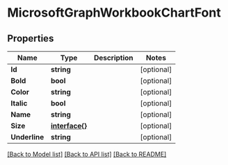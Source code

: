 # MicrosoftGraphWorkbookChartFont

## Properties

Name | Type | Description | Notes
------------ | ------------- | ------------- | -------------
**Id** | **string** |  | [optional] 
**Bold** | **bool** |  | [optional] 
**Color** | **string** |  | [optional] 
**Italic** | **bool** |  | [optional] 
**Name** | **string** |  | [optional] 
**Size** | [**interface{}**](.md) |  | [optional] 
**Underline** | **string** |  | [optional] 

[[Back to Model list]](../README.md#documentation-for-models) [[Back to API list]](../README.md#documentation-for-api-endpoints) [[Back to README]](../README.md)


